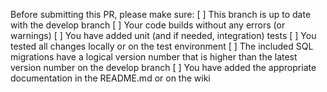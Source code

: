 Before submitting this PR, please make sure:
[ ] This branch is up to date with the develop branch
[ ] Your code builds without any errors (or warnings)
[ ] You have added unit (and if needed, integration) tests
[ ] You tested all changes locally or on the test environment
[ ] The included SQL migrations have a logical version number that is higher than the latest version number on the develop branch
[ ] You have added the appropriate documentation in the README.md or on the wiki
